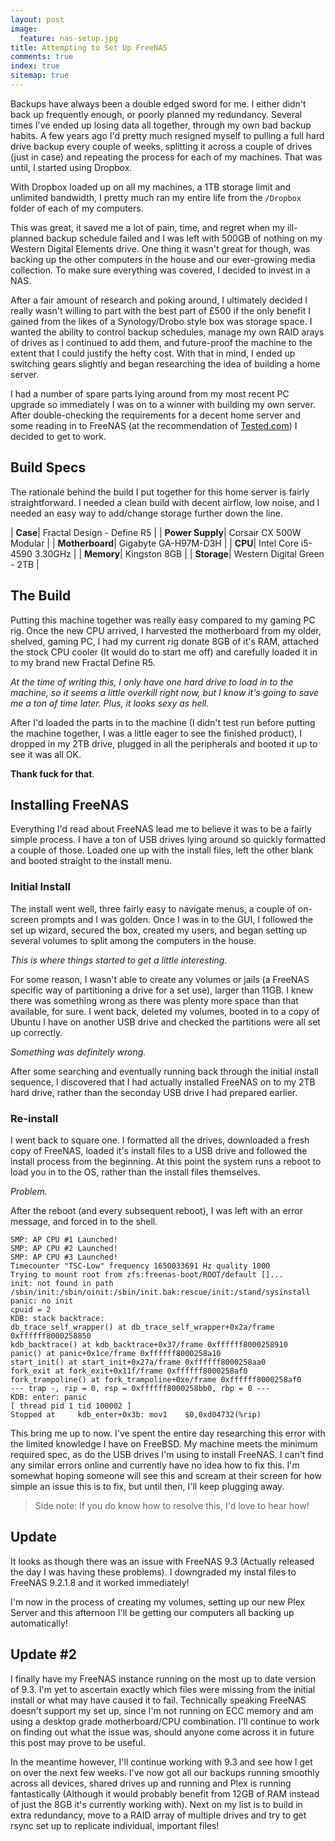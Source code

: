 ```yaml
---
layout: post
image:
  feature: nas-setup.jpg
title: Attempting to Set Up FreeNAS
comments: true
index: true
sitemap: true
---
```


Backups have always been a double edged sword for me.  I either didn't back up frequently enough, or poorly planned my redundancy. Several times I've ended up losing data all together, through my own bad backup habits. A few years ago I'd pretty much resigned myself to pulling a full hard drive backup every couple of weeks, splitting it across a couple of drives (just in case) and repeating the process for each of my machines. That was until, I started using Dropbox.

With Dropbox loaded up on all my machines, a 1TB storage limit and unlimited bandwidth, I pretty much ran my entire life from the `/Dropbox` folder of each of my computers.

This was great, it saved me a lot of pain, time, and regret when my ill-planned backup schedule failed and I was left with 500GB of nothing on my Western Digital Elements drive. One thing it wasn't great for though, was backing up the other computers in the house and our ever-growing media collection. To make sure everything was covered, I decided to invest in a NAS.

After a fair amount of research and poking around, I ultimately decided I really wasn't willing to part with the best part of £500 if the only benefit I gained from the likes of a Synology/Drobo style box was storage space. I wanted the ability to control backup schedules, manage my own RAID arays of drives as I continued to add them, and future-proof the machine to the extent that I could justify the hefty cost. With that in mind, I ended up switching gears slightly and began researching the idea of building a home server.

I had a number of spare parts lying around from my most recent PC upgrade so immediately I was on to a winner with building my own server. After double-checking the requirements for a decent home server and some reading in to FreeNAS (at the recommendation of [Tested.com](http://www.tested.com)) I decided to get to work.

## Build Specs

The rationale behind the build I put together for this home server is fairly straightforward. I needed a clean build with decent airflow, low noise, and I needed an easy way to add/change storage further down the line.

| **Case**| Fractal Design - Define R5 |
| **Power Supply**| Corsair CX 500W Modular |
| **Motherboard**| Gigabyte GA-H97M-D3H |
| **CPU**| Intel Core i5-4590 3.30GHz |
| **Memory**| Kingston 8GB |
| **Storage**| Western Digital Green - 2TB |

## The Build

Putting this machine together was really easy compared to my gaming PC rig. Once the new CPU arrived, I harvested the motherboard from my older, shelved, gaming PC, I had my current rig donate 8GB of it's RAM, attached the stock CPU cooler (It would do to start me off) and carefully loaded it in to my brand new Fractal Define R5. 

*At the time of writing this, I only have one hard drive to load in to the machine, so it seems a little overkill right now, but I know it's going to save me a ton of time later. Plus, it looks sexy as hell.*

After I'd loaded the parts in to the machine (I didn't test run before putting the machine together, I was a little eager to see the finished product), I dropped in my 2TB drive, plugged in all the peripherals and booted it up to see it was all OK. 

**Thank fuck for that**.

## Installing FreeNAS

Everything I'd read about FreeNAS lead me to believe it was to be a fairly simple process. I have a ton of USB drives lying around so quickly formatted a couple of those. Loaded one up with the install files, left the other blank and booted straight to the install menu.

### Initial Install

The install went well, three fairly easy to navigate menus, a couple of on-screen prompts and I was golden. Once I was in to the GUI, I followed the set up wizard, secured the box, created my users, and began setting up several volumes to split among the computers in the house.

*This is where things started to get a little interesting.*

For some reason, I wasn't able to create any volumes or jails (a FreeNAS specific way of partitioning a drive for a set use), larger than 11GB. I knew there was something wrong as there was plenty more space than that available, for sure. I went back, deleted my volumes, booted in to a copy of Ubuntu I have on another USB drive and checked the partitions were all set up correctly.

*Something was definitely wrong.*

After some searching and eventually running back through the initial install sequence, I discovered that I had actually installed FreeNAS on to my 2TB hard drive, rather than the seconday USB drive I had prepared earlier.

### Re-install

I went back to square one. I formatted all the drives, downloaded a fresh copy of FreeNAS, loaded it's install files to a USB drive and followed the install process from the beginning. At this point the system runs a reboot to load you in to the OS, rather than the install files themselves.

*Problem.*

After the reboot (and every subsequent reboot), I was left with an error message, and forced in to the shell.

~~~~~~~~
SMP: AP CPU #1 Launched!  
SMP: AP CPU #2 Launched!  
SMP: AP CPU #3 Launched!  
Timecounter "TSC-Low" frequency 1650033691 Hz quality 1000  
Trying to mount root from zfs:freenas-boot/ROOT/default []...  
init: not found in path /sbin/init:/sbin/oinit:/sbin/init.bak:rescue/init:/stand/sysinstall  
panic: no init  
cpuid = 2  
KDB: stack backtrace:  
db_trace_self_wrapper() at db_trace_self_wrapper+0x2a/frame 0xffffff8000258850  
kdb_backtrace() at kdb_backtrace+0x37/frame 0xffffff8000258910  
panic() at panic+0x1ce/frame 0xffffff8000258a10  
start_init() at start_init+0x27a/frame 0xffffff8000258aa0   
fork_exit at fork_exit+0x11f/frame 0xffffff8000258af0  
fork_trampoline() at fork_trampoline+0xe/frame 0xffffff8000258af0  
--- trap -, rip = 0, rsp = 0xffffff8000258bb0, rbp = 0 ---  
KDB: enter: panic  
[ thread pid 1 tid 100002 ]  
Stopped at     kdb_enter+0x3b: mov1    $0,0xd04732(%rip)
~~~~~~~~

This bring me up to now. I've spent the entire day researching this error with the limited knowledge I have on FreeBSD. My machine meets the minimum required spec, as do the USB drives I'm using to install FreeNAS. I can't find any similar errors online and currently have no idea how to fix this. I'm somewhat hoping someone will see this and scream at their screen for how simple an issue this is to fix, but until then, I'll keep plugging away.

> Side note: If you do know how to resolve this, I'd love to hear how!

## Update

It looks as though there was an issue with FreeNAS 9.3 (Actually released the day I was having these problems). I downgraded my instal files to FreeNAS 9.2.1.8 and it worked immediately!

I'm now in the process of creating my volumes, setting up our new Plex Server and this afternoon I'll be getting our computers all backing up automatically!

## Update #2

I finally have my FreeNAS instance running on the most up to date version of 9.3. I'm yet to ascertain exactly which files were missing from the initial install or what may have caused it to fail. Technically speaking FreeNAS doesn't support my set up, since I'm not running on ECC memory and am using a desktop grade motherboard/CPU combination. I'll continue to work on finding out what the issue was, should anyone come across it in future this post may prove to be useful.

In the meantime however, I'll continue working with 9.3 and see how I get on over the next few weeks. I've now got all our backups running smoothly across all devices, shared drives up and running and Plex is running fantastically (Although it would probably benefit from 12GB of RAM instead of just the 8GB it's currently working with). Next on my list is to build in extra redundancy, move to a RAID array of multiple drives and try to get rsync set up to replicate individual, important files!